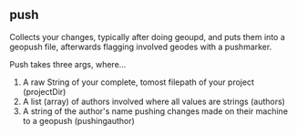 ## push

Collects your changes, typically after doing geoupd, and puts them into a geopush file, afterwards flagging involved geodes with a pushmarker.

Push takes three args, where...

1. A raw String of your complete, tomost filepath of your project (projectDir) 
2. A list (array) of authors involved where all values are strings (authors)
3. A string of the author's name pushing changes made on their machine to a geopush (pushingauthor)


